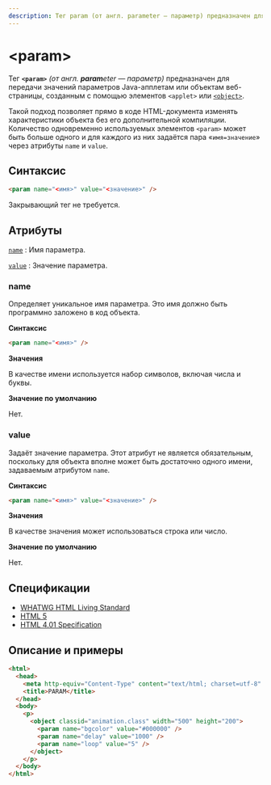 ```yaml
---
description: Тег param (от англ. parameter — параметр) предназначен для передачи значений параметров Java-апплетам или объектам веб-страницы, созданным с помощью элементов applet или object
---
```


# &lt;param&gt;

Тег **`<param>`** _(от англ. **param**eter — параметр)_ предназначен для передачи значений параметров Java-апплетам или объектам веб-страницы, созданным с помощью элементов `<applet>` или [`<object>`](object.md).

Такой подход позволяет прямо в коде HTML-документа изменять характеристики объекта без его дополнительной компиляции. Количество одновременно используемых элементов `<param>` может быть больше одного и для каждого из них задаётся пара «`имя=значение`» через атрибуты `name` и `value`.

## Синтаксис

```html
<param name="<имя>" value="<значение>" />
```

Закрывающий тег не требуется.

## Атрибуты

[`name`](#name)
: Имя параметра.

[`value`](#value)
: Значение параметра.

### name

Определяет уникальное имя параметра. Это имя должно быть программно заложено в код объекта.

**Синтаксис**

```html
<param name="<имя>" />
```

**Значения**

В качестве имени используется набор символов, включая числа и буквы.

**Значение по умолчанию**

Нет.

### value

Задаёт значение параметра. Этот атрибут не является обязательным, поскольку для объекта вполне может быть достаточно одного имени, задаваемым атрибутом `name`.

**Синтаксис**

```html
<param name="<имя>" value="<значение>" />
```

**Значения**

В качестве значения может использоваться строка или число.

**Значение по умолчанию**

Нет.

## Спецификации

- [WHATWG HTML Living Standard](https://html.spec.whatwg.org/multipage/embedded-content.html#the-param-element)
- [HTML 5](http://www.w3.org/TR/html5/embedded-content-0.html#the-param-element)
- [HTML 4.01 Specification](http://www.w3.org/TR/html401/struct/objects.html#h-13.3.2)

## Описание и примеры

```html
<html>
  <head>
    <meta http-equiv="Content-Type" content="text/html; charset=utf-8" />
    <title>PARAM</title>
  </head>
  <body>
    <p>
      <object classid="animation.class" width="500" height="200">
        <param name="bgcolor" value="#000000" />
        <param name="delay" value="1000" />
        <param name="loop" value="5" />
      </object>
    </p>
  </body>
</html>
```
